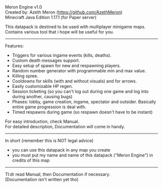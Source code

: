 Meron Engine v1.0  
Created by: Azeth Meron (https://github.com/AzethMeron)  
Minecraft Java Edition 1.17.1 (for Paper server)  

This datapack is destined to be used with multiplayer minigame maps.  
Contains various tool that i hope will be useful for you.  

---

Features:
- Triggers for various ingame events (kills, deaths).
- Custom death messages support.
- Easy setup of spawn for new and respawning players.
- Random number generator with programmable min and max value.
- Killing spree.
- Cooldowns for skills (with and without visuals) and for arrows.
- Easily customizable HP regen.
- Session ticketing (so you can't log out during one game and log into during another, causing bugs)
- Phases: lobby, game creation, ingame, spectator and outsider. Basically entire game progression is deal with.
- Timed respawns during game (so respawn doesn't have to be instant)

For easy introduxtion, check Manual.  
For detailed description, Documentation will come in handy.   

---

In short (remember this is NOT legal advice)  
- you can use this datapack in any map you create  
- you must put my name and name of this datapack ("Meron Engine") in credits of this map  

---

Tl:dr read Manual, then Documentation if necessary.  
(Documentation isn't written yet tho)  
